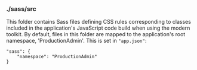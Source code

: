 ### ./sass/src

This folder contains Sass files defining CSS rules corresponding to classes
included in the application's JavaScript code build when using the modern toolkit.
By default, files in this folder are mapped to the application's root namespace, 'ProductionAdmin'.
This is set in `"app.json"`:

    "sass": {
        "namespace": "ProductionAdmin"
    }